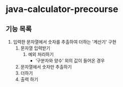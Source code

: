 # java-calculator-precourse

## 기능 목록
1. 입력한 문자열에서 숫자를 추출하여 더하는 '계산기' 구현
   1. 문자열 입력받기
      1. 예외 처리하기 
         - ‘구분자와 양수’ 외의 값이 들어온 경우
   2. 문자열에서 숫자만 추출하기
   3. 더하기
   4. 출력 하기
